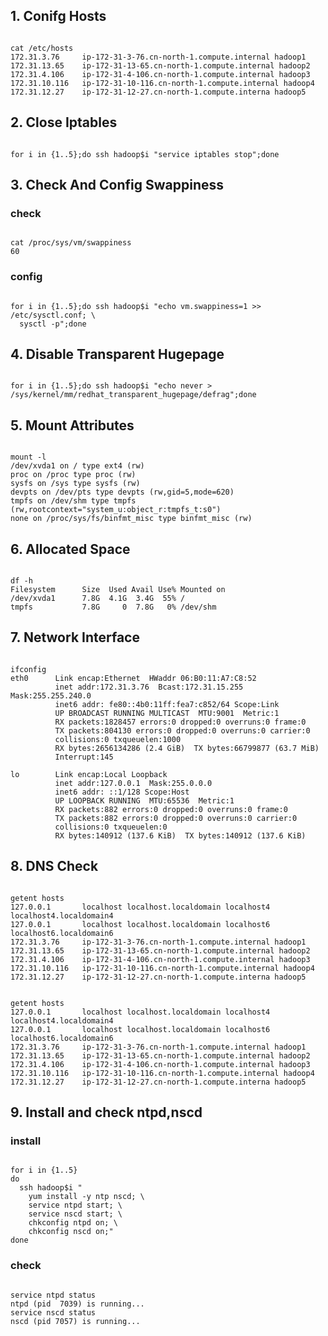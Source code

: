 ## 1. Conifg Hosts 
<pre><code>
cat /etc/hosts 
172.31.3.76     ip-172-31-3-76.cn-north-1.compute.internal hadoop1 
172.31.13.65    ip-172-31-13-65.cn-north-1.compute.internal hadoop2 
172.31.4.106    ip-172-31-4-106.cn-north-1.compute.internal hadoop3 
172.31.10.116   ip-172-31-10-116.cn-north-1.compute.internal hadoop4 
172.31.12.27    ip-172-31-12-27.cn-north-1.compute.interna hadoop5 
</code></pre>

## 2. Close Iptables 
<pre><code>
for i in {1..5};do ssh hadoop$i "service iptables stop";done 
</code></pre>

## 3. Check And Config Swappiness
### check
<pre><code>
cat /proc/sys/vm/swappiness
60
</code></pre>
### config
<pre><code>
for i in {1..5};do ssh hadoop$i "echo vm.swappiness=1 >> /etc/sysctl.conf; \
  sysctl -p";done
</code></pre>

## 4. Disable Transparent Hugepage
<pre><code>
for i in {1..5};do ssh hadoop$i "echo never > /sys/kernel/mm/redhat_transparent_hugepage/defrag";done
</code></pre>

## 5. Mount Attributes
<pre><code>
mount -l
/dev/xvda1 on / type ext4 (rw)
proc on /proc type proc (rw)
sysfs on /sys type sysfs (rw)
devpts on /dev/pts type devpts (rw,gid=5,mode=620)
tmpfs on /dev/shm type tmpfs (rw,rootcontext="system_u:object_r:tmpfs_t:s0")
none on /proc/sys/fs/binfmt_misc type binfmt_misc (rw)
</code></pre>

## 6. Allocated Space
<pre><code>
df -h
Filesystem      Size  Used Avail Use% Mounted on
/dev/xvda1      7.8G  4.1G  3.4G  55% /
tmpfs           7.8G     0  7.8G   0% /dev/shm
</code></pre>

## 7. Network Interface
<pre><code>
ifconfig
eth0      Link encap:Ethernet  HWaddr 06:B0:11:A7:C8:52  
          inet addr:172.31.3.76  Bcast:172.31.15.255  Mask:255.255.240.0
          inet6 addr: fe80::4b0:11ff:fea7:c852/64 Scope:Link
          UP BROADCAST RUNNING MULTICAST  MTU:9001  Metric:1
          RX packets:1828457 errors:0 dropped:0 overruns:0 frame:0
          TX packets:804130 errors:0 dropped:0 overruns:0 carrier:0
          collisions:0 txqueuelen:1000 
          RX bytes:2656134286 (2.4 GiB)  TX bytes:66799877 (63.7 MiB)
          Interrupt:145 

lo        Link encap:Local Loopback  
          inet addr:127.0.0.1  Mask:255.0.0.0
          inet6 addr: ::1/128 Scope:Host
          UP LOOPBACK RUNNING  MTU:65536  Metric:1
          RX packets:882 errors:0 dropped:0 overruns:0 frame:0
          TX packets:882 errors:0 dropped:0 overruns:0 carrier:0
          collisions:0 txqueuelen:0 
          RX bytes:140912 (137.6 KiB)  TX bytes:140912 (137.6 KiB)
</code></pre>

## 8. DNS Check
<pre><code>
getent hosts
127.0.0.1       localhost localhost.localdomain localhost4 localhost4.localdomain4
127.0.0.1       localhost localhost.localdomain localhost6 localhost6.localdomain6
172.31.3.76     ip-172-31-3-76.cn-north-1.compute.internal hadoop1
172.31.13.65    ip-172-31-13-65.cn-north-1.compute.internal hadoop2
172.31.4.106    ip-172-31-4-106.cn-north-1.compute.internal hadoop3
172.31.10.116   ip-172-31-10-116.cn-north-1.compute.internal hadoop4
172.31.12.27    ip-172-31-12-27.cn-north-1.compute.interna hadoop5
</code></pre>

<pre><code>
getent hosts
127.0.0.1       localhost localhost.localdomain localhost4 localhost4.localdomain4
127.0.0.1       localhost localhost.localdomain localhost6 localhost6.localdomain6
172.31.3.76     ip-172-31-3-76.cn-north-1.compute.internal hadoop1
172.31.13.65    ip-172-31-13-65.cn-north-1.compute.internal hadoop2
172.31.4.106    ip-172-31-4-106.cn-north-1.compute.internal hadoop3
172.31.10.116   ip-172-31-10-116.cn-north-1.compute.internal hadoop4
172.31.12.27    ip-172-31-12-27.cn-north-1.compute.interna hadoop5
</code></pre>

## 9. Install and check ntpd,nscd
### install 
<pre><code>
for i in {1..5}  
do  
  ssh hadoop$i "  
	yum install -y ntp nscd; \  
	service ntpd start; \  
	service nscd start; \  
	chkconfig ntpd on; \  
	chkconfig nscd on;"
done  
</code></pre>  
### check
<pre><code>
service ntpd status
ntpd (pid  7039) is running...
service nscd status
nscd (pid 7057) is running...
</code></pre>

